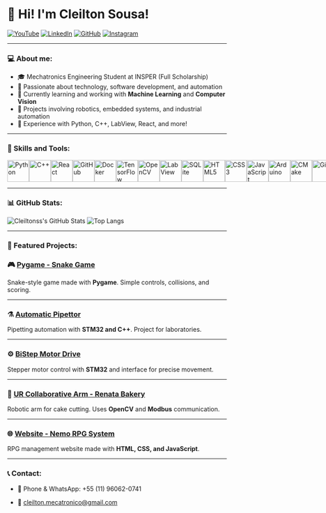 # 👋 Hi! I'm Cleilton Sousa!

[![YouTube](https://img.shields.io/badge/YouTube-red?style=for-the-badge&logo=youtube&logoColor=white)](https://www.youtube.com/@CleiltonSousa-hw6fj) 
[![LinkedIn](https://img.shields.io/badge/LinkedIn-blue?style=for-the-badge&logo=linkedin&logoColor=white)](https://www.linkedin.com/in/cleiltonss/) 
[![GitHub](https://img.shields.io/badge/GitHub-black?style=for-the-badge&logo=github&logoColor=white)](https://github.com/Cleiltonss) 
[![Instagram](https://img.shields.io/badge/Instagram-E4405F?style=for-the-badge&logo=instagram&logoColor=white)](https://www.instagram.com/cleilton.ss/)  

---

### 💻 About me:
- 🎓 Mechatronics Engineering Student at INSPER (Full Scholarship)
- 🚀 Passionate about technology, software development, and automation
- 🌱 Currently learning and working with **Machine Learning** and **Computer Vision**
- 🤖 Projects involving robotics, embedded systems, and industrial automation
- 🔧 Experience with Python, C++, LabView, React, and more!

---

### 🚀 Skills and Tools:
<div style="display: flex; align-items: center; justify-content: space-around;">
  <img src="https://cdn.jsdelivr.net/gh/devicons/devicon/icons/python/python-original.svg" alt="Python" width="50" height="50"/>
  <img src="https://cdn.jsdelivr.net/gh/devicons/devicon/icons/cplusplus/cplusplus-original.svg" alt="C++" width="50" height="50"/>
  <img src="https://cdn.jsdelivr.net/gh/devicons/devicon/icons/react/react-original.svg" alt="React" width="50" height="50"/>
  <img src="https://cdn.jsdelivr.net/gh/devicons/devicon/icons/github/github-original.svg" alt="GitHub" width="50" height="50"/>
  <img src="https://cdn.jsdelivr.net/gh/devicons/devicon/icons/docker/docker-original.svg" alt="Docker" width="50" height="50"/>
  <img src="https://cdn.jsdelivr.net/gh/devicons/devicon/icons/tensorflow/tensorflow-original.svg" alt="TensorFlow" width="50" height="50"/>
  <img src="https://cdn.jsdelivr.net/gh/devicons/devicon/icons/opencv/opencv-original.svg" alt="OpenCV" width="50" height="50"/>
  <img src="https://cdn.jsdelivr.net/gh/devicons/devicon/icons/labview/labview-original.svg" alt="LabView" width="50" height="50"/>
  <img src="https://cdn.jsdelivr.net/gh/devicons/devicon/icons/sqlite/sqlite-original.svg" alt="SQLite" width="50" height="50"/>
  <img src="https://cdn.jsdelivr.net/gh/devicons/devicon/icons/html5/html5-original.svg" alt="HTML5" width="50" height="50"/>
  <img src="https://cdn.jsdelivr.net/gh/devicons/devicon/icons/css3/css3-original.svg" alt="CSS3" width="50" height="50"/>
  <img src="https://cdn.jsdelivr.net/gh/devicons/devicon/icons/javascript/javascript-original.svg" alt="JavaScript" width="50" height="50"/>
  <img src="https://cdn.jsdelivr.net/gh/devicons/devicon/icons/arduino/arduino-original.svg" alt="Arduino" width="50" height="50"/>
  <img src="https://cdn.jsdelivr.net/gh/devicons/devicon/icons/cmake/cmake-original.svg" alt="CMake" width="50" height="50"/>
  <img src="https://cdn.jsdelivr.net/gh/devicons/devicon/icons/git/git-original.svg" alt="Git" width="50" height="50"/>
  <img src="https://cdn.jsdelivr.net/gh/devicons/devicon/icons/matlab/matlab-original.svg" alt="MATLAB" width="50" height="50"/>
</div>


---

### 📊 GitHub Stats:
![Cleiltonss's GitHub Stats](https://github-readme-stats.vercel.app/api?username=Cleiltonss&show_icons=true&theme=dark)
![Top Langs](https://github-readme-stats.vercel.app/api/top-langs/?username=Cleiltonss&layout=compact&theme=dark)

---

### 🚧 Featured Projects:

### 🎮 [Pygame - Snake Game](https://github.com/Cleiltonss/Pygame-2021.2)  
Snake-style game made with **Pygame**. Simple controls, collisions, and scoring.  

---  

### ⚗️ [Automatic Pipettor](https://github.com/Cleiltonss/PM_Pipeta_Automatica)  
Pipetting automation with **STM32 and C++**. Project for laboratories.  

---  

### ⚙️ [BiStep Motor Drive](https://github.com/Cleiltonss/PM_Pipeta_Automatica)  
Stepper motor control with **STM32** and interface for precise movement.  

---  

### 🤖 [UR Collaborative Arm - Renata Bakery](https://github.com/Cleiltonss/UR_Colaborativo_RenataBakery)  
Robotic arm for cake cutting. Uses **OpenCV** and **Modbus** communication.  

---  

### 🌐 [Website - Nemo RPG System](https://github.com/Cleiltonss/WebSite_SystemRPG)  
RPG management website made with **HTML, CSS, and JavaScript**.  

---

### 📞 Contact:

- 📱 Phone & WhatsApp: +55 (11) 96062-0741  

- 📩 cleilton.mecatronico@gmail.com
